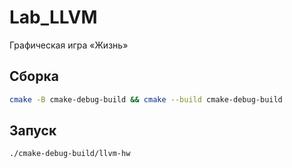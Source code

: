 # Lab_LLVM

Графическая игра «Жизнь»

## Сборка

```bash
cmake -B cmake-debug-build && cmake --build cmake-debug-build
```

## Запуск

```bash
./cmake-debug-build/llvm-hw
```
